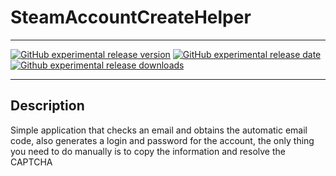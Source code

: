 # SteamAccountCreateHelper

---

[![GitHub experimental release version](https://img.shields.io/github/release/Cappi1998/SteamAccountCreateHelper/all.svg?label=Experimental&maxAge=600)](https://github.com/Cappi1998/SteamAccountCreateHelper/releases)
[![GitHub experimental release date](https://img.shields.io/github/release-date-pre/Cappi1998/SteamAccountCreateHelper.svg?label=Released&maxAge=600)](https://github.com/Cappi1998/SteamAccountCreateHelper/releases)
[![Github experimental release downloads](https://img.shields.io/github/downloads-pre/Cappi1998/SteamAccountCreateHelper/latest/total.svg?label=Downloads&maxAge=600)](https://github.com/Cappi1998/SteamAccountCreateHelper/releases)

---

## Description

Simple application that checks an email and obtains the automatic email code, also generates a login and password for the account, the only thing you need to do manually is to copy the information and resolve the CAPTCHA

